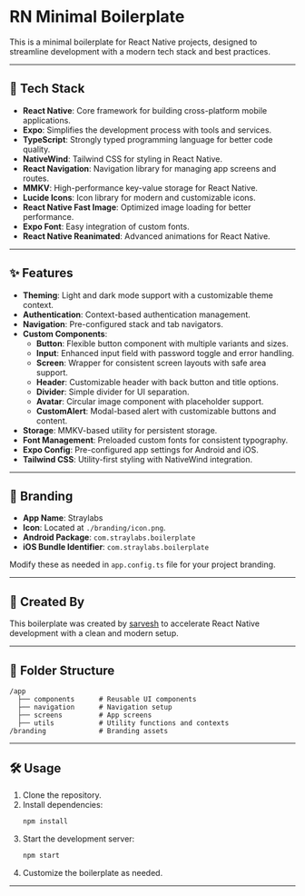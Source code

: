 # RN Minimal Boilerplate

This is a minimal boilerplate for React Native projects, designed to streamline development with a modern tech stack and best practices.

---

## 🚀 Tech Stack

- **React Native**: Core framework for building cross-platform mobile applications.
- **Expo**: Simplifies the development process with tools and services.
- **TypeScript**: Strongly typed programming language for better code quality.
- **NativeWind**: Tailwind CSS for styling in React Native.
- **React Navigation**: Navigation library for managing app screens and routes.
- **MMKV**: High-performance key-value storage for React Native.
- **Lucide Icons**: Icon library for modern and customizable icons.
- **React Native Fast Image**: Optimized image loading for better performance.
- **Expo Font**: Easy integration of custom fonts.
- **React Native Reanimated**: Advanced animations for React Native.

---

## ✨ Features

- **Theming**: Light and dark mode support with a customizable theme context.
- **Authentication**: Context-based authentication management.
- **Navigation**: Pre-configured stack and tab navigators.
- **Custom Components**:
  - **Button**: Flexible button component with multiple variants and sizes.
  - **Input**: Enhanced input field with password toggle and error handling.
  - **Screen**: Wrapper for consistent screen layouts with safe area support.
  - **Header**: Customizable header with back button and title options.
  - **Divider**: Simple divider for UI separation.
  - **Avatar**: Circular image component with placeholder support.
  - **CustomAlert**: Modal-based alert with customizable buttons and content.
- **Storage**: MMKV-based utility for persistent storage.
- **Font Management**: Preloaded custom fonts for consistent typography.
- **Expo Config**: Pre-configured app settings for Android and iOS.
- **Tailwind CSS**: Utility-first styling with NativeWind integration.

---

## 🎨 Branding

- **App Name**: Straylabs
- **Icon**: Located at `./branding/icon.png`.
- **Android Package**: `com.straylabs.boilerplate`
- **iOS Bundle Identifier**: `com.straylabs.boilerplate`

Modify these as needed in `app.config.ts` file for your project branding.

---

## 👤 Created By

This boilerplate was created by [sarvesh](https://github.com/sarveshhh-m) to accelerate React Native development with a clean and modern setup.

---

## 📂 Folder Structure

```
/app
  ├── components      # Reusable UI components
  ├── navigation      # Navigation setup
  ├── screens         # App screens
  ├── utils           # Utility functions and contexts
/branding             # Branding assets
```

---

## 🛠️ Usage

1. Clone the repository.
2. Install dependencies:
   ```bash
   npm install
   ```
3. Start the development server:
   ```bash
   npm start
   ```
4. Customize the boilerplate as needed.

---

